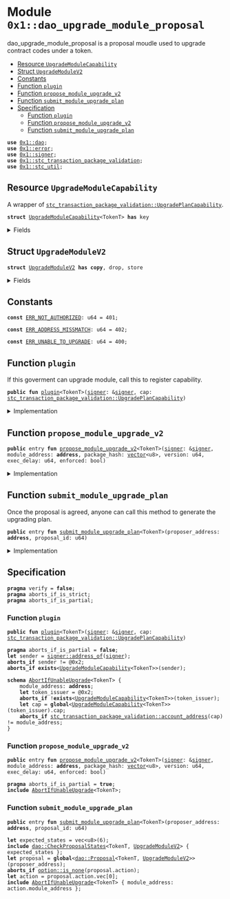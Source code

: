 
<a id="0x1_dao_upgrade_module_proposal"></a>

# Module `0x1::dao_upgrade_module_proposal`

dao_upgrade_module_proposal is a proposal moudle used to upgrade contract codes under a token.


-  [Resource `UpgradeModuleCapability`](#0x1_dao_upgrade_module_proposal_UpgradeModuleCapability)
-  [Struct `UpgradeModuleV2`](#0x1_dao_upgrade_module_proposal_UpgradeModuleV2)
-  [Constants](#@Constants_0)
-  [Function `plugin`](#0x1_dao_upgrade_module_proposal_plugin)
-  [Function `propose_module_upgrade_v2`](#0x1_dao_upgrade_module_proposal_propose_module_upgrade_v2)
-  [Function `submit_module_upgrade_plan`](#0x1_dao_upgrade_module_proposal_submit_module_upgrade_plan)
-  [Specification](#@Specification_1)
    -  [Function `plugin`](#@Specification_1_plugin)
    -  [Function `propose_module_upgrade_v2`](#@Specification_1_propose_module_upgrade_v2)
    -  [Function `submit_module_upgrade_plan`](#@Specification_1_submit_module_upgrade_plan)


<pre><code><b>use</b> <a href="dao.md#0x1_dao">0x1::dao</a>;
<b>use</b> <a href="../../move-stdlib/doc/error.md#0x1_error">0x1::error</a>;
<b>use</b> <a href="../../move-stdlib/doc/signer.md#0x1_signer">0x1::signer</a>;
<b>use</b> <a href="stc_transaction_package_validation.md#0x1_stc_transaction_package_validation">0x1::stc_transaction_package_validation</a>;
<b>use</b> <a href="stc_util.md#0x1_stc_util">0x1::stc_util</a>;
</code></pre>



<a id="0x1_dao_upgrade_module_proposal_UpgradeModuleCapability"></a>

## Resource `UpgradeModuleCapability`

A wrapper of <code><a href="stc_transaction_package_validation.md#0x1_stc_transaction_package_validation_UpgradePlanCapability">stc_transaction_package_validation::UpgradePlanCapability</a></code>.


<pre><code><b>struct</b> <a href="dao_upgrade_module_proposal.md#0x1_dao_upgrade_module_proposal_UpgradeModuleCapability">UpgradeModuleCapability</a>&lt;TokenT&gt; <b>has</b> key
</code></pre>



<details>
<summary>Fields</summary>


<dl>
<dt>
<code>cap: <a href="stc_transaction_package_validation.md#0x1_stc_transaction_package_validation_UpgradePlanCapability">stc_transaction_package_validation::UpgradePlanCapability</a></code>
</dt>
<dd>

</dd>
</dl>


</details>

<a id="0x1_dao_upgrade_module_proposal_UpgradeModuleV2"></a>

## Struct `UpgradeModuleV2`



<pre><code><b>struct</b> <a href="dao_upgrade_module_proposal.md#0x1_dao_upgrade_module_proposal_UpgradeModuleV2">UpgradeModuleV2</a> <b>has</b> <b>copy</b>, drop, store
</code></pre>



<details>
<summary>Fields</summary>


<dl>
<dt>
<code>module_address: <b>address</b></code>
</dt>
<dd>

</dd>
<dt>
<code>package_hash: <a href="../../move-stdlib/doc/vector.md#0x1_vector">vector</a>&lt;u8&gt;</code>
</dt>
<dd>

</dd>
<dt>
<code>version: u64</code>
</dt>
<dd>

</dd>
<dt>
<code>enforced: bool</code>
</dt>
<dd>

</dd>
</dl>


</details>

<a id="@Constants_0"></a>

## Constants


<a id="0x1_dao_upgrade_module_proposal_ERR_NOT_AUTHORIZED"></a>



<pre><code><b>const</b> <a href="dao_upgrade_module_proposal.md#0x1_dao_upgrade_module_proposal_ERR_NOT_AUTHORIZED">ERR_NOT_AUTHORIZED</a>: u64 = 401;
</code></pre>



<a id="0x1_dao_upgrade_module_proposal_ERR_ADDRESS_MISSMATCH"></a>



<pre><code><b>const</b> <a href="dao_upgrade_module_proposal.md#0x1_dao_upgrade_module_proposal_ERR_ADDRESS_MISSMATCH">ERR_ADDRESS_MISSMATCH</a>: u64 = 402;
</code></pre>



<a id="0x1_dao_upgrade_module_proposal_ERR_UNABLE_TO_UPGRADE"></a>



<pre><code><b>const</b> <a href="dao_upgrade_module_proposal.md#0x1_dao_upgrade_module_proposal_ERR_UNABLE_TO_UPGRADE">ERR_UNABLE_TO_UPGRADE</a>: u64 = 400;
</code></pre>



<a id="0x1_dao_upgrade_module_proposal_plugin"></a>

## Function `plugin`

If this goverment can upgrade module, call this to register capability.


<pre><code><b>public</b> <b>fun</b> <a href="dao_upgrade_module_proposal.md#0x1_dao_upgrade_module_proposal_plugin">plugin</a>&lt;TokenT&gt;(<a href="../../move-stdlib/doc/signer.md#0x1_signer">signer</a>: &<a href="../../move-stdlib/doc/signer.md#0x1_signer">signer</a>, cap: <a href="stc_transaction_package_validation.md#0x1_stc_transaction_package_validation_UpgradePlanCapability">stc_transaction_package_validation::UpgradePlanCapability</a>)
</code></pre>



<details>
<summary>Implementation</summary>


<pre><code><b>public</b> <b>fun</b> <a href="dao_upgrade_module_proposal.md#0x1_dao_upgrade_module_proposal_plugin">plugin</a>&lt;TokenT&gt;(
    <a href="../../move-stdlib/doc/signer.md#0x1_signer">signer</a>: &<a href="../../move-stdlib/doc/signer.md#0x1_signer">signer</a>,
    cap: <a href="stc_transaction_package_validation.md#0x1_stc_transaction_package_validation_UpgradePlanCapability">stc_transaction_package_validation::UpgradePlanCapability</a>,
) {
    <b>let</b> token_issuer = <a href="stc_util.md#0x1_stc_util_token_issuer">stc_util::token_issuer</a>&lt;TokenT&gt;();
    <b>assert</b>!(<a href="../../move-stdlib/doc/signer.md#0x1_signer_address_of">signer::address_of</a>(<a href="../../move-stdlib/doc/signer.md#0x1_signer">signer</a>) == token_issuer, <a href="../../move-stdlib/doc/error.md#0x1_error_unauthenticated">error::unauthenticated</a>(<a href="dao_upgrade_module_proposal.md#0x1_dao_upgrade_module_proposal_ERR_NOT_AUTHORIZED">ERR_NOT_AUTHORIZED</a>));
    <b>move_to</b>(<a href="../../move-stdlib/doc/signer.md#0x1_signer">signer</a>, <a href="dao_upgrade_module_proposal.md#0x1_dao_upgrade_module_proposal_UpgradeModuleCapability">UpgradeModuleCapability</a>&lt;TokenT&gt; { cap })
}
</code></pre>



</details>

<a id="0x1_dao_upgrade_module_proposal_propose_module_upgrade_v2"></a>

## Function `propose_module_upgrade_v2`



<pre><code><b>public</b> entry <b>fun</b> <a href="dao_upgrade_module_proposal.md#0x1_dao_upgrade_module_proposal_propose_module_upgrade_v2">propose_module_upgrade_v2</a>&lt;TokenT&gt;(<a href="../../move-stdlib/doc/signer.md#0x1_signer">signer</a>: &<a href="../../move-stdlib/doc/signer.md#0x1_signer">signer</a>, module_address: <b>address</b>, package_hash: <a href="../../move-stdlib/doc/vector.md#0x1_vector">vector</a>&lt;u8&gt;, version: u64, exec_delay: u64, enforced: bool)
</code></pre>



<details>
<summary>Implementation</summary>


<pre><code><b>public</b> entry <b>fun</b> <a href="dao_upgrade_module_proposal.md#0x1_dao_upgrade_module_proposal_propose_module_upgrade_v2">propose_module_upgrade_v2</a>&lt;TokenT&gt;(
    <a href="../../move-stdlib/doc/signer.md#0x1_signer">signer</a>: &<a href="../../move-stdlib/doc/signer.md#0x1_signer">signer</a>,
    module_address: <b>address</b>,
    package_hash: <a href="../../move-stdlib/doc/vector.md#0x1_vector">vector</a>&lt;u8&gt;,
    version: u64,
    exec_delay: u64,
    enforced: bool,
) <b>acquires</b> <a href="dao_upgrade_module_proposal.md#0x1_dao_upgrade_module_proposal_UpgradeModuleCapability">UpgradeModuleCapability</a> {
    <b>let</b> cap = <b>borrow_global</b>&lt;<a href="dao_upgrade_module_proposal.md#0x1_dao_upgrade_module_proposal_UpgradeModuleCapability">UpgradeModuleCapability</a>&lt;TokenT&gt;&gt;(<a href="stc_util.md#0x1_stc_util_token_issuer">stc_util::token_issuer</a>&lt;TokenT&gt;());
    <b>let</b> account_address = <a href="stc_transaction_package_validation.md#0x1_stc_transaction_package_validation_account_address">stc_transaction_package_validation::account_address</a>(&cap.cap);

    <b>assert</b>!(account_address == module_address, <a href="../../move-stdlib/doc/error.md#0x1_error_permission_denied">error::permission_denied</a>(<a href="dao_upgrade_module_proposal.md#0x1_dao_upgrade_module_proposal_ERR_ADDRESS_MISSMATCH">ERR_ADDRESS_MISSMATCH</a>));
    <a href="dao.md#0x1_dao_propose">dao::propose</a>&lt;TokenT, <a href="dao_upgrade_module_proposal.md#0x1_dao_upgrade_module_proposal_UpgradeModuleV2">UpgradeModuleV2</a>&gt;(
        <a href="../../move-stdlib/doc/signer.md#0x1_signer">signer</a>,
        <a href="dao_upgrade_module_proposal.md#0x1_dao_upgrade_module_proposal_UpgradeModuleV2">UpgradeModuleV2</a> { module_address, package_hash, version, enforced },
        exec_delay,
    );
}
</code></pre>



</details>

<a id="0x1_dao_upgrade_module_proposal_submit_module_upgrade_plan"></a>

## Function `submit_module_upgrade_plan`

Once the proposal is agreed, anyone can call this method to generate the upgrading plan.


<pre><code><b>public</b> entry <b>fun</b> <a href="dao_upgrade_module_proposal.md#0x1_dao_upgrade_module_proposal_submit_module_upgrade_plan">submit_module_upgrade_plan</a>&lt;TokenT&gt;(proposer_address: <b>address</b>, proposal_id: u64)
</code></pre>



<details>
<summary>Implementation</summary>


<pre><code><b>public</b> entry <b>fun</b> <a href="dao_upgrade_module_proposal.md#0x1_dao_upgrade_module_proposal_submit_module_upgrade_plan">submit_module_upgrade_plan</a>&lt;TokenT&gt;(
    proposer_address: <b>address</b>,
    proposal_id: u64,
) <b>acquires</b> <a href="dao_upgrade_module_proposal.md#0x1_dao_upgrade_module_proposal_UpgradeModuleCapability">UpgradeModuleCapability</a> {
    <b>let</b> <a href="dao_upgrade_module_proposal.md#0x1_dao_upgrade_module_proposal_UpgradeModuleV2">UpgradeModuleV2</a> {
        module_address, package_hash, version, enforced
    } = <a href="dao.md#0x1_dao_extract_proposal_action">dao::extract_proposal_action</a>&lt;
        TokenT,
        <a href="dao_upgrade_module_proposal.md#0x1_dao_upgrade_module_proposal_UpgradeModuleV2">UpgradeModuleV2</a>,
    &gt;(proposer_address, proposal_id);
    <b>let</b> cap = <b>borrow_global</b>&lt;<a href="dao_upgrade_module_proposal.md#0x1_dao_upgrade_module_proposal_UpgradeModuleCapability">UpgradeModuleCapability</a>&lt;TokenT&gt;&gt;(<a href="stc_util.md#0x1_stc_util_token_issuer">stc_util::token_issuer</a>&lt;TokenT&gt;());
    <b>let</b> account_address = <a href="stc_transaction_package_validation.md#0x1_stc_transaction_package_validation_account_address">stc_transaction_package_validation::account_address</a>(&cap.cap);
    <b>assert</b>!(account_address == module_address, <a href="../../move-stdlib/doc/error.md#0x1_error_permission_denied">error::permission_denied</a>(<a href="dao_upgrade_module_proposal.md#0x1_dao_upgrade_module_proposal_ERR_ADDRESS_MISSMATCH">ERR_ADDRESS_MISSMATCH</a>));
    <a href="stc_transaction_package_validation.md#0x1_stc_transaction_package_validation_submit_upgrade_plan_with_cap_v2">stc_transaction_package_validation::submit_upgrade_plan_with_cap_v2</a>(
        &cap.cap,
        package_hash,
        version,
        enforced,
    );
}
</code></pre>



</details>

<a id="@Specification_1"></a>

## Specification



<pre><code><b>pragma</b> verify = <b>false</b>;
<b>pragma</b> aborts_if_is_strict;
<b>pragma</b> aborts_if_is_partial;
</code></pre>



<a id="@Specification_1_plugin"></a>

### Function `plugin`


<pre><code><b>public</b> <b>fun</b> <a href="dao_upgrade_module_proposal.md#0x1_dao_upgrade_module_proposal_plugin">plugin</a>&lt;TokenT&gt;(<a href="../../move-stdlib/doc/signer.md#0x1_signer">signer</a>: &<a href="../../move-stdlib/doc/signer.md#0x1_signer">signer</a>, cap: <a href="stc_transaction_package_validation.md#0x1_stc_transaction_package_validation_UpgradePlanCapability">stc_transaction_package_validation::UpgradePlanCapability</a>)
</code></pre>




<pre><code><b>pragma</b> aborts_if_is_partial = <b>false</b>;
<b>let</b> sender = <a href="../../move-stdlib/doc/signer.md#0x1_signer_address_of">signer::address_of</a>(<a href="../../move-stdlib/doc/signer.md#0x1_signer">signer</a>);
<b>aborts_if</b> sender != @0x2;
<b>aborts_if</b> <b>exists</b>&lt;<a href="dao_upgrade_module_proposal.md#0x1_dao_upgrade_module_proposal_UpgradeModuleCapability">UpgradeModuleCapability</a>&lt;TokenT&gt;&gt;(sender);
</code></pre>




<a id="0x1_dao_upgrade_module_proposal_AbortIfUnableUpgrade"></a>


<pre><code><b>schema</b> <a href="dao_upgrade_module_proposal.md#0x1_dao_upgrade_module_proposal_AbortIfUnableUpgrade">AbortIfUnableUpgrade</a>&lt;TokenT&gt; {
    module_address: <b>address</b>;
    <b>let</b> token_issuer = @0x2;
    <b>aborts_if</b> !<b>exists</b>&lt;<a href="dao_upgrade_module_proposal.md#0x1_dao_upgrade_module_proposal_UpgradeModuleCapability">UpgradeModuleCapability</a>&lt;TokenT&gt;&gt;(token_issuer);
    <b>let</b> cap = <b>global</b>&lt;<a href="dao_upgrade_module_proposal.md#0x1_dao_upgrade_module_proposal_UpgradeModuleCapability">UpgradeModuleCapability</a>&lt;TokenT&gt;&gt;(token_issuer).cap;
    <b>aborts_if</b> <a href="stc_transaction_package_validation.md#0x1_stc_transaction_package_validation_account_address">stc_transaction_package_validation::account_address</a>(cap) != module_address;
}
</code></pre>



<a id="@Specification_1_propose_module_upgrade_v2"></a>

### Function `propose_module_upgrade_v2`


<pre><code><b>public</b> entry <b>fun</b> <a href="dao_upgrade_module_proposal.md#0x1_dao_upgrade_module_proposal_propose_module_upgrade_v2">propose_module_upgrade_v2</a>&lt;TokenT&gt;(<a href="../../move-stdlib/doc/signer.md#0x1_signer">signer</a>: &<a href="../../move-stdlib/doc/signer.md#0x1_signer">signer</a>, module_address: <b>address</b>, package_hash: <a href="../../move-stdlib/doc/vector.md#0x1_vector">vector</a>&lt;u8&gt;, version: u64, exec_delay: u64, enforced: bool)
</code></pre>




<pre><code><b>pragma</b> aborts_if_is_partial = <b>true</b>;
<b>include</b> <a href="dao_upgrade_module_proposal.md#0x1_dao_upgrade_module_proposal_AbortIfUnableUpgrade">AbortIfUnableUpgrade</a>&lt;TokenT&gt;;
</code></pre>



<a id="@Specification_1_submit_module_upgrade_plan"></a>

### Function `submit_module_upgrade_plan`


<pre><code><b>public</b> entry <b>fun</b> <a href="dao_upgrade_module_proposal.md#0x1_dao_upgrade_module_proposal_submit_module_upgrade_plan">submit_module_upgrade_plan</a>&lt;TokenT&gt;(proposer_address: <b>address</b>, proposal_id: u64)
</code></pre>




<pre><code><b>let</b> expected_states = vec&lt;u8&gt;(6);
<b>include</b> <a href="dao.md#0x1_dao_CheckProposalStates">dao::CheckProposalStates</a>&lt;TokenT, <a href="dao_upgrade_module_proposal.md#0x1_dao_upgrade_module_proposal_UpgradeModuleV2">UpgradeModuleV2</a>&gt; { expected_states };
<b>let</b> proposal = <b>global</b>&lt;<a href="dao.md#0x1_dao_Proposal">dao::Proposal</a>&lt;TokenT, <a href="dao_upgrade_module_proposal.md#0x1_dao_upgrade_module_proposal_UpgradeModuleV2">UpgradeModuleV2</a>&gt;&gt;(proposer_address);
<b>aborts_if</b> <a href="../../move-stdlib/doc/option.md#0x1_option_is_none">option::is_none</a>(proposal.action);
<b>let</b> action = proposal.action.vec[0];
<b>include</b> <a href="dao_upgrade_module_proposal.md#0x1_dao_upgrade_module_proposal_AbortIfUnableUpgrade">AbortIfUnableUpgrade</a>&lt;TokenT&gt; { module_address: action.module_address };
</code></pre>


[move-book]: https://starcoin.dev/move/book/SUMMARY
